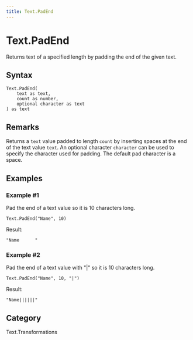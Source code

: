 ```yaml
---
title: Text.PadEnd
---
```


# Text.PadEnd


Returns text of a specified length by padding the end of the given text.


## Syntax

```powerquery
Text.PadEnd(
    text as text,
    count as number,
    optional character as text
) as text
```


## Remarks

Returns a <code>text</code> value padded to length <code>count</code> by inserting spaces at the end of the text value <code>text</code>.    An optional character <code>character</code> can be used to specify the character used for padding. The default pad character is a space.


## Examples

### Example #1 
Pad the end of a text value so it is 10 characters long.
```powerquery
Text.PadEnd("Name", 10)
```

Result: 
```powerquery
"Name      "
```


### Example #2 
Pad the end of a text value with &#34;|&#34; so it is 10 characters long.
```powerquery
Text.PadEnd("Name", 10, "|")
```

Result: 
```powerquery
"Name||||||"
```




## Category
Text.Transformations
